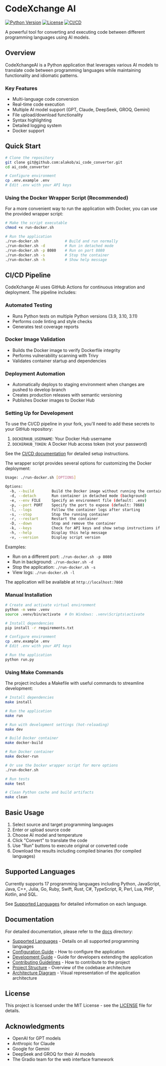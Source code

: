 # CodeXchange AI

[![Python Version](https://img.shields.io/badge/python-3.10%2B-blue.svg)](https://python.org)
[![License](https://img.shields.io/badge/license-MIT-green.svg)](LICENSE)
[![CI/CD](https://github.com/alakob/ai_code_converter/actions/workflows/python-test.yml/badge.svg)](https://github.com/alakob/ai_code_converter/actions/workflows/python-test.yml)

A powerful tool for converting and executing code between different programming languages using AI models.

## Overview

CodeXchangeAI  is a Python application that leverages various AI models to translate code between programming languages while maintaining functionality and idiomatic patterns.

### Key Features

- Multi-language code conversion
- Real-time code execution
- Multiple AI model support (GPT, Claude, DeepSeek, GROQ, Gemini)
- File upload/download functionality
- Syntax highlighting
- Detailed logging system
- Docker support

## Quick Start

```bash
# Clone the repository
git clone git@github.com:alakob/ai_code_converter.git
cd ai_code_converter

# Configure environment
cp .env.example .env
# Edit .env with your API keys

```

### Using the Docker Wrapper Script (Recommended)

For a more convenient way to run the application with Docker, you can use the provided wrapper script:

```bash
# Make the script executable
chmod +x run-docker.sh

# Run the application
./run-docker.sh            # Build and run normally
./run-docker.sh -d         # Run in detached mode
./run-docker.sh -p 8080    # Run on port 8080
./run-docker.sh -s         # Stop the container
./run-docker.sh -h         # Show help message
```

## CI/CD Pipeline

CodeXchange AI uses GitHub Actions for continuous integration and deployment. The pipeline includes:

### Automated Testing
- Runs Python tests on multiple Python versions (3.9, 3.10, 3.11)
- Performs code linting and style checks
- Generates test coverage reports

### Docker Image Validation
- Builds the Docker image to verify Dockerfile integrity
- Performs vulnerability scanning with Trivy
- Validates container startup and dependencies

### Deployment Automation
- Automatically deploys to staging environment when changes are pushed to develop branch
- Creates production releases with semantic versioning
- Publishes Docker images to Docker Hub

### Setting Up for Development

To use the CI/CD pipeline in your fork, you'll need to add these secrets to your GitHub repository:

1. `DOCKERHUB_USERNAME`: Your Docker Hub username
2. `DOCKERHUB_TOKEN`: A Docker Hub access token (not your password)

See the [CI/CD documentation](docs/ci_cd_pipeline.md) for detailed setup instructions.

The wrapper script provides several options for customizing the Docker deployment:

```bash
Usage: ./run-docker.sh [OPTIONS]

Options:
  -b, --build        Build the Docker image without running the container
  -d, --detach       Run container in detached mode (background)
  -e, --env FILE     Specify an environment file (default: .env)
  -p, --port PORT    Specify the port to expose (default: 7860)
  -l, --logs         Follow the container logs after starting
  -s, --stop         Stop the running container
  -r, --restart      Restart the container
  -D, --down         Stop and remove the container
  -k, --keys         Check for API keys and show setup instructions if missing
  -h, --help         Display this help message
  -v, --version      Display script version
```

Examples:
- Run on a different port: `./run-docker.sh -p 8080`
- Run in background: `./run-docker.sh -d`
- Stop the application: `./run-docker.sh -s`
- View logs: `./run-docker.sh -l`

The application will be available at `http://localhost:7860`

### Manual Installation

```bash
# Create and activate virtual environment
python -m venv .venv
source .venv/bin/activate  # On Windows: .venv\Scripts\activate

# Install dependencies
pip install -r requirements.txt

# Configure environment
cp .env.example .env
# Edit .env with your API keys

# Run the application
python run.py
```

### Using Make Commands

The project includes a Makefile with useful commands to streamline development:

```bash
# Install dependencies
make install

# Run the application
make run

# Run with development settings (hot-reloading)
make dev

# Build Docker container
make docker-build

# Run Docker container
make docker-run

# Or use the Docker wrapper script for more options
./run-docker.sh

# Run tests
make test

# Clean Python cache and build artifacts
make clean
```

## Basic Usage

1. Select source and target programming languages
2. Enter or upload source code
3. Choose AI model and temperature
4. Click "Convert" to translate the code
5. Use "Run" buttons to execute original or converted code
6. Download the results including compiled binaries (for compiled languages)

## Supported Languages

Currently supports 17 programming languages including Python, JavaScript, Java, C++, Julia, Go, Ruby, Swift, Rust, C#, TypeScript, R, Perl, Lua, PHP, Kotlin, and SQL.

See [Supported Languages](./docs/languages.md) for detailed information on each language.

## Documentation

For detailed documentation, please refer to the [docs](./docs) directory:

- [Supported Languages](./docs/languages.md) - Details on all supported programming languages
- [Configuration Guide](./docs/configuration.md) - How to configure the application
- [Development Guide](./docs/development.md) - Guide for developers extending the application
- [Contributing Guidelines](./docs/contributing.md) - How to contribute to the project
- [Project Structure](./docs/project_structure.md) - Overview of the codebase architecture
- [Architecture Diagram](./docs/architecture_diagram.md) - Visual representation of the application architecture

## License

This project is licensed under the MIT License - see the [LICENSE](LICENSE) file for details.

## Acknowledgments

- OpenAI for GPT models
- Anthropic for Claude
- Google for Gemini
- DeepSeek and GROQ for their AI models
- The Gradio team for the web interface framework 